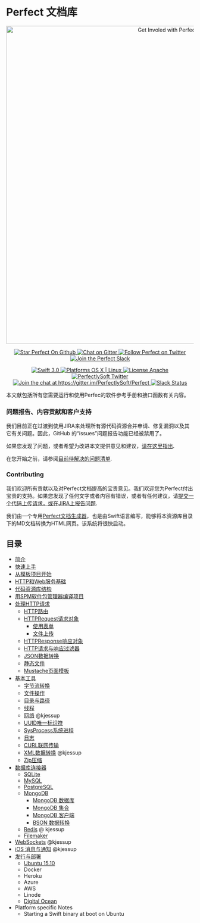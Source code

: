 # Perfect 文档库
<p align="center">
    <a href="http://perfect.org/get-involved.html" target="_blank">
        <img src="http://perfect.org/assets/github/perfect_github_2_0_0.jpg" alt="Get Involed with Perfect!" width="854" />
    </a>
</p>

<p align="center">
    <a href="https://github.com/PerfectlySoft/Perfect" target="_blank">
        <img src="http://www.perfect.org/github/Perfect_GH_button_1_Star.jpg" alt="Star Perfect On Github" />
    </a>
    <a href="https://gitter.im/PerfectlySoft/Perfect" target="_blank">
        <img src="http://www.perfect.org/github/Perfect_GH_button_2_Git.jpg" alt="Chat on Gitter" />
    </a>
    <a href="https://twitter.com/perfectlysoft" target="_blank">
        <img src="http://www.perfect.org/github/Perfect_GH_button_3_twit.jpg" alt="Follow Perfect on Twitter" />
    </a>
    <a href="http://perfect.ly" target="_blank">
        <img src="http://www.perfect.org/github/Perfect_GH_button_4_slack.jpg" alt="Join the Perfect Slack" />
    </a>
</p>

<p align="center">
    <a href="https://developer.apple.com/swift/" target="_blank">
        <img src="https://img.shields.io/badge/Swift-3.0-orange.svg?style=flat" alt="Swift 3.0">
    </a>
    <a href="https://developer.apple.com/swift/" target="_blank">
        <img src="https://img.shields.io/badge/Platforms-OS%20X%20%7C%20Linux%20-lightgray.svg?style=flat" alt="Platforms OS X | Linux">
    </a>
    <a href="http://perfect.org/licensing.html" target="_blank">
        <img src="https://img.shields.io/badge/License-Apache-lightgrey.svg?style=flat" alt="License Apache">
    </a>
    <a href="http://twitter.com/PerfectlySoft" target="_blank">
        <img src="https://img.shields.io/badge/Twitter-@PerfectlySoft-blue.svg?style=flat" alt="PerfectlySoft Twitter">
    </a>
    <a href="https://gitter.im/PerfectlySoft/Perfect?utm_source=badge&utm_medium=badge&utm_campaign=pr-badge&utm_content=badge" target="_blank">
        <img src="https://img.shields.io/badge/Gitter-Join%20Chat-brightgreen.svg" alt="Join the chat at https://gitter.im/PerfectlySoft/Perfect">
    </a>
    <a href="http://perfect.ly" target="_blank">
        <img src="http://perfect.ly/badge.svg" alt="Slack Status">
    </a>
</p>

本文献包括所有您需要运行和使用Perfec的软件参考手册和接口函数有关内容。

### 问题报告、内容贡献和客户支持

我们目前正在过渡到使用JIRA来处理所有源代码资源合并申请、修复漏洞以及其它有关问题。因此，GitHub 的“issues”问题报告功能已经被禁用了。

如果您发现了问题，或者希望为改进本文提供意见和建议，[请在这里指出](http://jira.perfect.org:8080/servicedesk/customer/portal/1).

在您开始之前，请参阅[目前待解决的问题清单](http://jira.perfect.org:8080/projects/ISS/issues).

### Contributing

我们欢迎所有贡献以及对Perfect文档提高的宝贵意见。我们欢迎您为Perfect付出宝贵的支持。如果您发现了任何文字或者内容有错误，或者有任何建议，请[提交一个代码上传请求，或在JIRA上报告问题](http://jira.perfect.org:8080/servicedesk/customer/portal/1/user/login?destination=portal%2F1).

我们由一个专用[Perfect文档生成器](https://github.com/PerfectlySoft/PerfectDocGenerator)，也是由Swift语言编写，能够将本资源库目录下的MD文档转换为HTML网页。该系统将很快启动。

## 目录

* [简介](guide/introduction.md)
* [快速上手](guide/gettingStarted.md)
* [从模板项目开始](guide/gettingStartedFromScratch.md)
* [HTTP和Web服务基础](guide/WebServicesPrimer.md)
* [代码资源库结构](guide/repositoryLayout.md)
* [用SPM软件包管理器编译项目](guide/buildingWithSPM.md)
* [处理HTTP请求](guide/handlingRequests.md)
	* [HTTP路由](guide/routing.md)
	* [HTTPRequest请求对象](guide/HTTPRequest.md)
	 	* [使用表单](guide/formData.md)
		* [文件上传](guide/fileUploads.md)
	* [HTTPResponse响应对象](guide/HTTPResponse.md)
	* [HTTP请求与响应过滤器](guide/filters.md)
	* [JSON数据转换](guide/JSON.md)
	* [静态文件](guide/staticFileContent.md)
	* [Mustache页面模板](guide/mustache.md)
* [基本工具](guide/utilities.md)
	* [字节流转换](guide/bytes.md)
	* [文件操作](guide/file.md)
	* [目录与路径](guide/dir.md)
	* [线程](guide/thread.md)
	* [网络](guide/net.md) @kjessup
	* [UUID唯一标识符](guide/UUID.md)
	* [SysProcess系统进程](guide/sysProcess.md)
	* [日志](guide/log.md)
	* [CURL联网传输](guide/cURL.md)
	* [XML数据转换](guide/xml.md) @kjessup
	* [Zip压缩](guide/zip.md)
* [数据库连接器](guide/databaseConnectors.md)
	* [SQLite](guide/SQLite.md)
	* [MySQL](guide/MySQL.md)
	* [PostgreSQL](guide/PostgreSQL.md)
	* [MongoDB](guide/MongoDB.md)
		* [MongoDB 数据库](guide/MongoDB-Database.md)
		* [MongoDB 集合](guide/MongoDB-Collections.md)
		* [MongoDB 客户端](guide/MongoDB-Client.md)
		* [BSON 数据转换](guide/MongoDB-BSON.md)
	* [Redis](guide/Redis.md) @ kjessup
	* [Filemaker](guide/filemaker.md)
* [WebSockets](guide/webSockets.md) @kjessup
* [iOS 消息与通知](guide/iOSNotifications.md) @kjessup
* [发行与部署](guide/deployment.md)
	* [Ubuntu 15.10](guide/deployment-Ubuntu1510.md)
	* Docker
	* Heroku
	* Azure
	* AWS
	* Linode
	* [Digital Ocean](guide/deployment-DigitalOcean.md)
* Platform specific Notes
	* Starting a Swift binary at boot on Ubuntu
